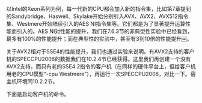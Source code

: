 
<!-- @import "[TOC]" {cmd="toc" depthFrom=1 depthTo=6 orderedList=false} -->

<!-- code_chunk_output -->



<!-- /code_chunk_output -->

以Intel的Xeon系列为例，每一代新的CPU都会加入新的指令集，比如第7章提到的Sandybridge、Haswell、Skylake开始分别引入AVX、AVX2、AVX512指令集、Westmere开始陆续引入的AES NI指令集等。它们都是为了显著提升运算性能而引入的。AES NI对性能的提升，我们在7.6.3节的非典型性实验中已经看到，最多有100%的性能提升；而在典型性的实验中，甚至有3到10倍的性能提升￼。

关于AVX2相对于SSE4的性能提升，我们也通过实验来说明。有AVX2支持的客户机的SPECCPU2006的数据我们在10.2.4节已经获得。这里我们再创建一个没有AVX2支持，而只有老的SSE4.2指令的客户机（在同样的硬件平台上，但给客户机用老的CPU模型“-cpu Westmere”），再运行一次SPECCPU2006，对比一下。宿主机环境同10.2.2节。

下面是启动客户机的命令。

